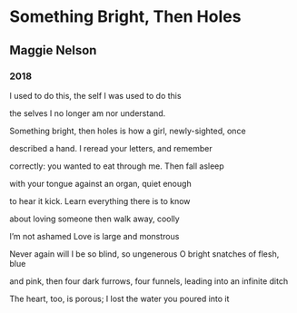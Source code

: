# Something Bright, Then Holes
## Maggie Nelson
### 2018

I used to do this, the self I was
used to do this

the selves I no longer am
nor understand.

Something bright, then holes
is how a girl, newly-sighted, once

described a hand. I reread
your letters, and remember

correctly: you wanted to eat
through me. Then fall asleep

with your tongue against
an organ, quiet enough

to hear it kick. Learn everything
there is to know

about loving someone
then walk away, coolly

I’m not ashamed
Love is large and monstrous

Never again will I be so blind, so ungenerous
O bright snatches of flesh, blue

and pink, then four dark furrows, four
funnels, leading into an infinite ditch

The heart, too, is porous;
I lost the water you poured into it
